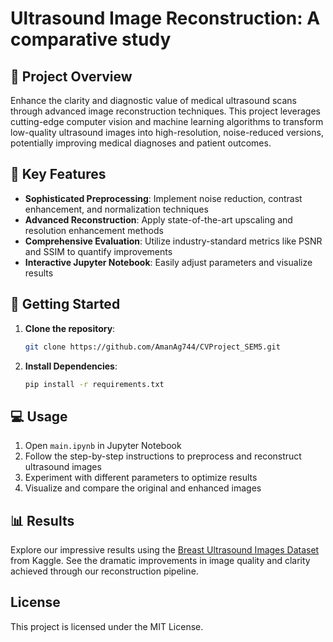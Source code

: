 # Ultrasound Image Reconstruction: A comparative study

## 🔬 Project Overview
Enhance the clarity and diagnostic value of medical ultrasound scans through advanced image reconstruction techniques. This project leverages cutting-edge computer vision and machine learning algorithms to transform low-quality ultrasound images into high-resolution, noise-reduced versions, potentially improving medical diagnoses and patient outcomes.

## 🌟 Key Features

- **Sophisticated Preprocessing**: Implement noise reduction, contrast enhancement, and normalization techniques
- **Advanced Reconstruction**: Apply state-of-the-art upscaling and resolution enhancement methods
- **Comprehensive Evaluation**: Utilize industry-standard metrics like PSNR and SSIM to quantify improvements
- **Interactive Jupyter Notebook**: Easily adjust parameters and visualize results

## 🚀 Getting Started
1. **Clone the repository**:
    ```bash
    git clone https://github.com/AmanAg744/CVProject_SEM5.git
    ```
2. **Install Dependencies**:
    ```bash
    pip install -r requirements.txt
    ```

## 💻 Usage

1. Open `main.ipynb` in Jupyter Notebook
2. Follow the step-by-step instructions to preprocess and reconstruct ultrasound images
3. Experiment with different parameters to optimize results
4. Visualize and compare the original and enhanced images

## 📊 Results

Explore our impressive results using the [Breast Ultrasound Images Dataset](https://www.kaggle.com/datasets/aryashah2k/breast-ultrasound-images-dataset) from Kaggle. See the dramatic improvements in image quality and clarity achieved through our reconstruction pipeline.


## License
This project is licensed under the MIT License.
